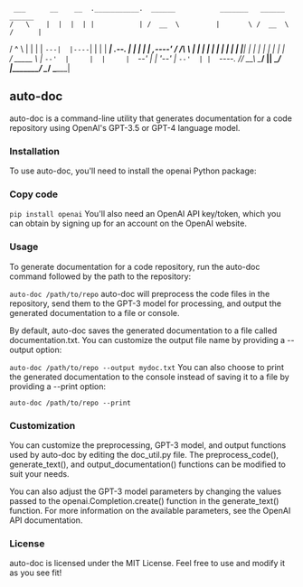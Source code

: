 
     ___      __    __  .___________.  ______           _______   ______     ______ 
    /   \    |  |  |  | |           | /  __  \         |       \ /  __  \   /      |
   /  ^  \   |  |  |  | `---|  |----`|  |  |  |  ______|  .--.  |  |  |  | |  ,----'
  /  /_\  \  |  |  |  |     |  |     |  |  |  | |______|  |  |  |  |  |  | |  |     
 /  _____  \ |  `--'  |     |  |     |  `--'  |        |  '--'  |  `--'  | |  `----.
/__/     \__\ \______/      |__|      \______/         |_______/ \______/   \______|
                                                                                    

## auto-doc
auto-doc is a command-line utility that generates documentation for a code repository using OpenAI's GPT-3.5 or GPT-4 language model.

### Installation
To use auto-doc, you'll need to install the openai Python package:

### Copy code
`pip install openai`
You'll also need an OpenAI API key/token, which you can obtain by signing up for an account on the OpenAI website.

### Usage
To generate documentation for a code repository, run the auto-doc command followed by the path to the repository:


`auto-doc /path/to/repo`
auto-doc will preprocess the code files in the repository, send them to the GPT-3 model for processing, and output the generated documentation to a file or console.

By default, auto-doc saves the generated documentation to a file called documentation.txt. You can customize the output file name by providing a --output option:

`auto-doc /path/to/repo --output mydoc.txt`
You can also choose to print the generated documentation to the console instead of saving it to a file by providing a --print option:

`auto-doc /path/to/repo --print`

### Customization
You can customize the preprocessing, GPT-3 model, and output functions used by auto-doc by editing the doc_util.py file. The preprocess_code(), generate_text(), and output_documentation() functions can be modified to suit your needs.

You can also adjust the GPT-3 model parameters by changing the values passed to the openai.Completion.create() function in the generate_text() function. For more information on the available parameters, see the OpenAI API documentation.

### License
auto-doc is licensed under the MIT License. Feel free to use and modify it as you see fit!